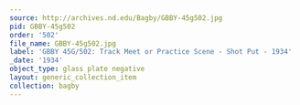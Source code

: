 ```yaml
---
source: http://archives.nd.edu/Bagby/GBBY-45g502.jpg
pid: GBBY-45g502
order: '502'
file_name: GBBY-45g502.jpg
label: 'GBBY 45G/502: Track Meet or Practice Scene - Shot Put - 1934'
_date: '1934'
object_type: glass plate negative
layout: generic_collection_item
collection: bagby
---
```

